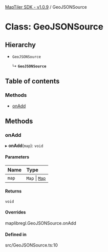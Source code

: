 [MapTiler SDK - v1.0.9](../README.md) / GeoJSONSource

# Class: GeoJSONSource

## Hierarchy

- `GeoJSONSource`

  ↳ **`GeoJSONSource`**

## Table of contents

### Methods

- [onAdd](GeoJSONSource.md#onadd)

## Methods

### onAdd

▸ **onAdd**(`map`): `void`

#### Parameters

| Name | Type |
| :------ | :------ |
| `map` | `Map` \| [`Map`](Map.md) |

#### Returns

`void`

#### Overrides

maplibregl.GeoJSONSource.onAdd

#### Defined in

src/GeoJSONSource.ts:10
